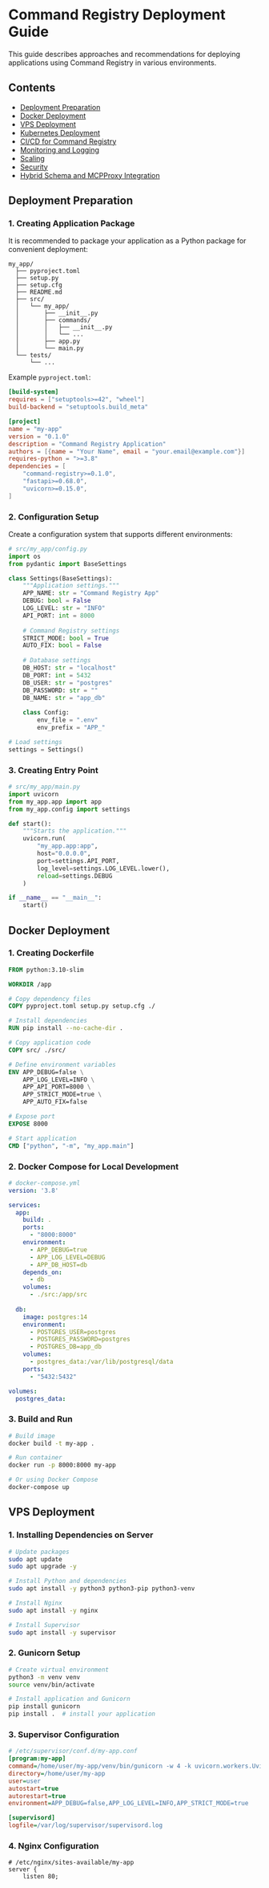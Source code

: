 # Command Registry Deployment Guide

This guide describes approaches and recommendations for deploying applications using Command Registry in various environments.

## Contents

- [Deployment Preparation](#deployment-preparation)
- [Docker Deployment](#docker-deployment)
- [VPS Deployment](#vps-deployment)
- [Kubernetes Deployment](#kubernetes-deployment)
- [CI/CD for Command Registry](#cicd-for-command-registry)
- [Monitoring and Logging](#monitoring-and-logging)
- [Scaling](#scaling)
- [Security](#security)
- [Hybrid Schema and MCPProxy Integration](#hybrid-schema-and-mcpproxy-integration)

## Deployment Preparation

### 1. Creating Application Package

It is recommended to package your application as a Python package for convenient deployment:

```
my_app/
  ├── pyproject.toml
  ├── setup.py
  ├── setup.cfg
  ├── README.md
  ├── src/
  │   └── my_app/
  │       ├── __init__.py
  │       ├── commands/
  │       │   ├── __init__.py
  │       │   └── ...
  │       ├── app.py
  │       └── main.py
  └── tests/
      └── ...
```

Example `pyproject.toml`:

```toml
[build-system]
requires = ["setuptools>=42", "wheel"]
build-backend = "setuptools.build_meta"

[project]
name = "my-app"
version = "0.1.0"
description = "Command Registry Application"
authors = [{name = "Your Name", email = "your.email@example.com"}]
requires-python = ">=3.8"
dependencies = [
    "command-registry>=0.1.0",
    "fastapi>=0.68.0",
    "uvicorn>=0.15.0",
]
```

### 2. Configuration Setup

Create a configuration system that supports different environments:

```python
# src/my_app/config.py
import os
from pydantic import BaseSettings

class Settings(BaseSettings):
    """Application settings."""
    APP_NAME: str = "Command Registry App"
    DEBUG: bool = False
    LOG_LEVEL: str = "INFO"
    API_PORT: int = 8000
    
    # Command Registry settings
    STRICT_MODE: bool = True
    AUTO_FIX: bool = False
    
    # Database settings
    DB_HOST: str = "localhost"
    DB_PORT: int = 5432
    DB_USER: str = "postgres"
    DB_PASSWORD: str = ""
    DB_NAME: str = "app_db"
    
    class Config:
        env_file = ".env"
        env_prefix = "APP_"

# Load settings
settings = Settings()
```

### 3. Creating Entry Point

```python
# src/my_app/main.py
import uvicorn
from my_app.app import app
from my_app.config import settings

def start():
    """Starts the application."""
    uvicorn.run(
        "my_app.app:app",
        host="0.0.0.0",
        port=settings.API_PORT,
        log_level=settings.LOG_LEVEL.lower(),
        reload=settings.DEBUG
    )

if __name__ == "__main__":
    start()
```

## Docker Deployment

### 1. Creating Dockerfile

```dockerfile
FROM python:3.10-slim

WORKDIR /app

# Copy dependency files
COPY pyproject.toml setup.py setup.cfg ./

# Install dependencies
RUN pip install --no-cache-dir .

# Copy application code
COPY src/ ./src/

# Define environment variables
ENV APP_DEBUG=false \
    APP_LOG_LEVEL=INFO \
    APP_API_PORT=8000 \
    APP_STRICT_MODE=true \
    APP_AUTO_FIX=false

# Expose port
EXPOSE 8000

# Start application
CMD ["python", "-m", "my_app.main"]
```

### 2. Docker Compose for Local Development

```yaml
# docker-compose.yml
version: '3.8'

services:
  app:
    build: .
    ports:
      - "8000:8000"
    environment:
      - APP_DEBUG=true
      - APP_LOG_LEVEL=DEBUG
      - APP_DB_HOST=db
    depends_on:
      - db
    volumes:
      - ./src:/app/src
  
  db:
    image: postgres:14
    environment:
      - POSTGRES_USER=postgres
      - POSTGRES_PASSWORD=postgres
      - POSTGRES_DB=app_db
    volumes:
      - postgres_data:/var/lib/postgresql/data
    ports:
      - "5432:5432"

volumes:
  postgres_data:
```

### 3. Build and Run

```bash
# Build image
docker build -t my-app .

# Run container
docker run -p 8000:8000 my-app

# Or using Docker Compose
docker-compose up
```

## VPS Deployment

### 1. Installing Dependencies on Server

```bash
# Update packages
sudo apt update
sudo apt upgrade -y

# Install Python and dependencies
sudo apt install -y python3 python3-pip python3-venv

# Install Nginx
sudo apt install -y nginx

# Install Supervisor
sudo apt install -y supervisor
```

### 2. Gunicorn Setup

```bash
# Create virtual environment
python3 -m venv venv
source venv/bin/activate

# Install application and Gunicorn
pip install gunicorn
pip install .  # install your application
```

### 3. Supervisor Configuration

```ini
# /etc/supervisor/conf.d/my-app.conf
[program:my-app]
command=/home/user/my-app/venv/bin/gunicorn -w 4 -k uvicorn.workers.UvicornWorker my_app.app:app -b 127.0.0.1:8000
directory=/home/user/my-app
user=user
autostart=true
autorestart=true
environment=APP_DEBUG=false,APP_LOG_LEVEL=INFO,APP_STRICT_MODE=true

[supervisord]
logfile=/var/log/supervisor/supervisord.log
```

### 4. Nginx Configuration

```nginx
# /etc/nginx/sites-available/my-app
server {
    listen 80;
``` 